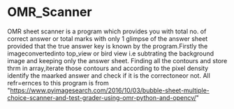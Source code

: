 # OMR_Scanner
OMR sheet scanner is a program which provides you with total no. of correct answer or total marks with only 1 glimpse of the answer sheet provided that the true answer key is known by the program.Firstly the imageconvertedinto top_view or bird view i.e subtrating the background image and keeping only the answer sheet. Finding all the contours and store thrm in array,iterate those contours and according to the pixel density identify the maarked answer and check if it is the correctoneor not. All refr=ernces to this program is from "https://www.pyimagesearch.com/2016/10/03/bubble-sheet-multiple-choice-scanner-and-test-grader-using-omr-python-and-opencv/"
